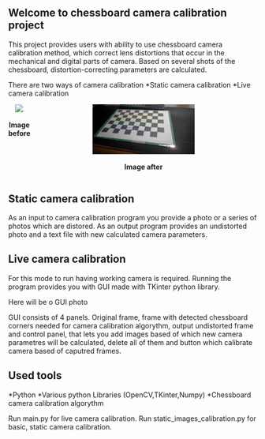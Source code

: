 ## Welcome to chessboard camera calibration project

This project provides users with ability to use chessboard camera calibration method, which correct lens distortions that occur in the mechanical and digital parts of camera.
Based on several shots of the chessboard, distortion-correcting parameters are calculated.


There are two ways of camera calibration
*Static camera calibration
*Live camera calibration

<div style="display: flex; flex-direction: column; align-items: center;">
  <div style="display: flex; justify-content: space-around; width: 100%;">
    <div style="text-align: center;">
      <img src="./photos/Series1_1.jpg" width="45%"/>
      <p><strong>Image before</strong></p>
    </div>
    <div style="text-align: center;">
      <img src="./UndistortedResult.jpg" width="45%"/>
      <p><strong>Image after</strong></p>
    </div>
  </div>
</div>

## Static camera calibration  
As an input to camera calibration program you provide a photo or a series of photos which are distored. As an output program provides an undistorted photo and a text file with new calculated camera parameters.

## Live camera calibration
For this mode to run having working camera is required. Running the program provides you with GUI made with TKinter python library. 

Here will be o GUI photo

GUI consists of 4 panels. Original frame, frame with detected chessboard corners needed for camera calibration algorythm, output undistorted frame and control panel, that lets you add images based of which new camera parametres will be calculated, delete all of them  and button which calibrate camera based of caputred frames.  

## Used tools
*Python
*Various python Libraries (OpenCV,TKinter,Numpy)
*Chessboard camera calibration algorythm



Run main.py for live camera calibration.
Run static_images_calibration.py for basic, static camera calibration.
